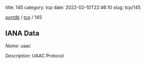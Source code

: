 title: 145
category: tcp
date: 2022-02-10T22:46:10
slug: tcp/145

[portdb](/) / [tcp](/category/tcp.html) / 145


## IANA Data

_Name:_ uaac

_Description:_ UAAC Protocol


